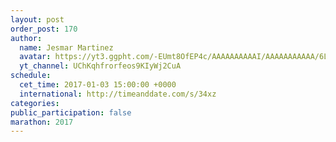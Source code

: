 ```yaml
---
layout: post
order_post: 170
author:
  name: Jesmar Martinez
  avatar: https://yt3.ggpht.com/-EUmt8OfEP4c/AAAAAAAAAAI/AAAAAAAAAAA/6LFW4B5AUSw/s88-c-k-no-mo-rj-c0xffffff/photo.jpg
  yt_channel: UChKqhfrorfeos9KIyWj2CuA
schedule:
  cet_time: 2017-01-03 15:00:00 +0000
  international: http://timeanddate.com/s/34xz
categories:
public_participation: false
marathon: 2017
---
```

<!--iframe width="475" height="267" src="https://www.youtube.com/embed/MISSING" frameborder="0" allowfullscreen></iframe-->
